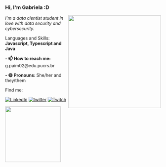 ### Hi, I'm Gabriela :D
<img align='right' src="https://www.pngfind.com/pngs/b/381-3815134_kawaii-anime-png.png" width="300">
<p><em> I'm a data cientist student in love with data security and cybersecurity. </a>
 </em></p>
 
<p align="left">
  Languages and Skills: <strong>Javascript, Typescript and Java </strong>
 </p>
 <p align="left"> <strong>- 📫 How to reach me: </strong> g.paim02@edu.pucrs.br
</p>
<p align="left"> <strong> - 😄 Pronouns: </strong> She/her and they/them
 </p>

<p align="left">
 Find me:
</p>


[![LinkedIn](https://img.shields.io/badge/LinkedIn-0077B5?style=for-the-badge&logo=linkedin&logoColor=white)](https://www.linkedin.com/in/gabriela-dellamora/)
[![twitter](https://img.shields.io/badge/twitter-1DA1F2?style=for-the-badge&logo=twitter&logoColor=white)](https://twitter.com/MarnieGrenat)
[![Twitch](https://img.shields.io/badge/Twitch-9146FF?style=for-the-badge&logo=twitch&logoColor=white)](https://www.twitch.tv/MarnieGrenat)

<div>
  <a href="https://github.com/MarnieGrenat"> <img height="180em" src="https://github-readme-stats.vercel.app/api?username=marniegrenat&show_icons=true&theme=tokyonight&include_all_commits=true&count_private=true"/>

<!--
things I can put in the future on my profile:
- 🔭 I’m currently working on ...
- 🌱 I’m currently learning ...
- 👯 I’m looking to collaborate on ...
- 🤔 I’m looking for help with ...
- 💬 Ask me about ...
- 📫 How to reach me: ...
- 😄 Pronouns: ...
- ⚡ Fun fact: ...
-->
